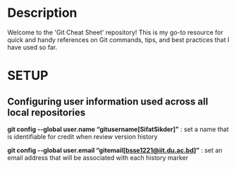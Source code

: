 # Description
Welcome to the 'Git Cheat Sheet' repository! This is my go-to resource for quick and handy references on Git commands, tips, and best practices that I have used so far.  

# SETUP  
## Configuring user information used across all local repositories  

**git config --global user.name “gitusername[SifatSikder]”** : set a name that is identifiable for credit when review version history  

**git config --global user.email “gitemail[bsse1221@iit.du.ac.bd]”** : set an email address that will be associated with each history marker  



